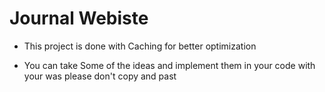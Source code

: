 # Journal Webiste

- This project is done with Caching for better optimization


- You can take Some of the ideas and implement them in your code with your was please don't copy and past